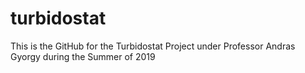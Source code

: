 # turbidostat
This is the GitHub for the Turbidostat Project under Professor Andras Gyorgy during the Summer of 2019
